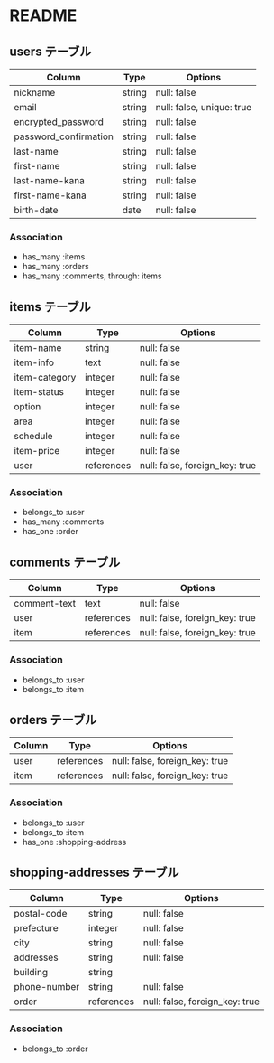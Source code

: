 # README
## users テーブル

| Column               | Type   | Options                   |
| ---------------------| ------ | ------------------------- |
| nickname             | string | null: false               |
| email                | string | null: false, unique: true |
| encrypted_password   | string | null: false               |
| password_confirmation| string | null: false               |
| last-name            | string | null: false               |
| first-name           | string | null: false               |
| last-name-kana       | string | null: false               |
| first-name-kana      | string | null: false               |
| birth-date           | date   | null: false               |

### Association

* has_many :items
* has_many :orders
* has_many :comments, through: items

## items テーブル

| Column       | Type       | Options                        |
| -------------| ---------- | ------------------------------ |
| item-name    | string     | null: false                    |
| item-info    | text       | null: false                    |
| item-category| integer    | null: false                    |
| item-status  | integer    | null: false                    |
| option       | integer    | null: false                    |
| area         | integer    | null: false                    |
| schedule     | integer    | null: false                    |
| item-price   | integer    | null: false                    |
| user         | references | null: false, foreign_key: true |

### Association

* belongs_to :user
* has_many :comments
* has_one :order

## comments テーブル

| Column      | Type       | Options                        |
|-------------|------------|--------------------------------|
| comment-text| text       | null: false                    |
| user        | references | null: false, foreign_key: true |
| item        | references | null: false, foreign_key: true |

### Association

* belongs_to :user
* belongs_to :item


## orders テーブル

| Column           | Type       | Options                        |
|------------------|------------|--------------------------------|
| user             | references | null: false, foreign_key: true |
| item             | references | null: false, foreign_key: true |

### Association

* belongs_to :user
* belongs_to :item
* has_one :shopping-address


## shopping-addresses テーブル

| Column      | Type       | Options                        |
|-------------|------------|--------------------------------|
| postal-code | string     | null: false                    |
| prefecture  | integer    | null: false                    |
| city        | string     | null: false                    |
| addresses   | string     | null: false                    |
| building    | string     |                                |
| phone-number| string     | null: false                    |
| order       | references | null: false, foreign_key: true |

### Association

* belongs_to :order
